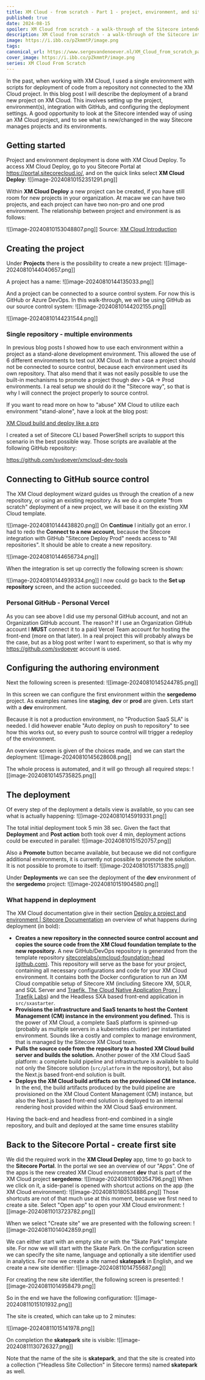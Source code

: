 ```yaml
---
title: XM Cloud - from scratch - Part 1 - project, environment, and site creation
published: true
date: 2024-08-15
spoiler: XM Cloud from scratch - a walk-through of the Sitecore intended way of creating a Sitecore XM Cloud with its first environment, and its first site. This will be a stepping stone to dive deeper in XM Cloud, and what it is all about.
description: XM Cloud from scratch - a walk-through of the Sitecore intended way of creating a Sitecore XM Cloud with its first environment, and its first site. This will be a stepping stone to dive deeper in XM Cloud, and what it is all about.
image: https://i.ibb.co/pZkmmtP/image.png
tags: 
canonical_url: https://www.sergevandenoever.nl/XM_Cloud_from_scratch_part_1
cover_image: https://i.ibb.co/pZkmmtP/image.png
series: XM Cloud From Scratch
---
```

In the past, when working with XM Cloud, I used a single environment with scripts for deployment of code from a repository not connected to the XM Cloud project. In this blog post I will describe the deployment of a brand new project on XM Cloud.  This involves setting up the project, environment(s), integration with GitHub, and configuring the deployment settings. A good opportunity to look at the Sitecore intended way of using an XM Cloud project, and to see what is new/changed in the way Sitecore manages projects and its environments.
## Getting started
Project and environment deployment is done with XM Cloud Deploy. To access XM Cloud Deploy, go to you Sitecore Portal at https://portal.sitecorecloud.io/, and on the quick links select **XM Cloud Deploy**:
![[image-20240810152351291.png]]

Within **XM Cloud Deploy** a new project can be created, if you have still room for new projects in your organization. At macaw we can have two projects, and each project can have two non-pro and one prod environment. The relationship between project and environment is as follows:

![[image-20240810153048807.png]]
Source: [XM Cloud Introduction](https://developers.sitecore.com/learn/getting-started/xm-cloud-introduction)

## Creating the project
Under **Projects** there is the possibility to create a new project:
![[image-20240810144040657.png]]

A project has a name:
![[image-20240810144135033.png]]

And a project can be connected to a source control system. For now this is GitHub or Azure DevOps.  In this walk-through, we will be using GitHub as our source control system:
![[image-20240810144202155.png]]

![[image-20240810144231544.png]]
### Single repository - multiple environments
In previous blog posts I showed how to use each environment within a project as a stand-alone development environment. This allowed the use of 6 different environments to test out XM Cloud. In that case a project should not be connected to source control, because each environment used its own repository. That also mend that it was not easily possible to use the built-in mechanisms to promote a project though dev > QA -> Prod environments. I a real setup we should do it the "Sitecore way", so that is why I will connect the project properly to source control.

If you want to read more on how to "abuse" XM Cloud to utilize each environment "stand-alone", have a look at the blog post:

[XM Cloud build and deploy like a pro](https://www.sergevandenoever.nl/XM_Cloud_build_and_deploy_like_a_pro/)

I created a set of Sitecore CLI based PowerShell scripts to support this scenario in the best possible way. Those scripts are available at the following GitHub repository:

https://github.com/svdoever/xmcloud-dev-tools

## Connecting to GitHub source control
The XM Cloud deployment wizard guides us through the creation of a new repository, or using an existing repository. As we do a complete "from scratch" deployment of a new project, we will base it on the existing XM Cloud template.

![[image-20240810144438820.png]]
On **Continue** I initially got an error. I had to redo the **Connect to a new account**, because the Sitecore integration with GitHub  "Sitecore Deploy Prod" needs access to "All repositories". It should be able to create a new repository.

![[image-20240810144656734.png]]

When the integration is set up correctly the following screen is shown:

![[image-20240810144939334.png]]
I now could go back to the **Set up repository** screen, and the action succeeded.

### Personal GitHub - Personal Vercel
As you can see above I did use my personal GitHub account, and not an Organization GitHub account. The reason? If I use an Organization GitHub account I **MUST** connect it to a paid Vercel Team account for hosting the front-end (more on that later). In a real project this will probably always be the case, but as a blog post writer I want to experiment, so that is why my https://github.com/svdoever account is used.
## Configuring the authoring environment
Next the following screen is presented:
![[image-20240810145244785.png]]

In this screen we can configure the first environment within the **sergedemo** project. As examples names line **staging**, **dev** or **prod** are given. Lets start with a **dev** environment.

Because it is not a production environment, no "Production SaaS SLA" is needed. I did however enable "Auto deploy on push to repository" to see how this works out, so every push to source control will trigger a redeploy of the environment.

An overview screen is given of the choices made, and we can start the deployment:
![[image-20240810145628608.png]]

The whole process is automated, and it will go through all required steps:
![[image-20240810145735825.png]]

## The deployment
Of every step of the deployment a details view is available, so you can see what is actually happening:
![[image-20240810145919331.png]]

The total initial deployment took 5 min 38 sec. Given the fact that **Deployment** and **Post action** both took over 4 min, deployment actions could be executed in parallel:
![[image-20240810151520757.png]]

Also a **Promote** button became available, but because we did not configure additional environments, it is currently not possible to promote the solution. It is not possible to promote to itself:
![[image-20240810151713835.png]]

Under **Deployments** we can see the deployment of the **dev** environment of the **sergedemo** project:
![[image-20240810151904580.png]]

### What happend in deployment
The XM Cloud documentation give in their section [Deploy a project and environment | Sitecore Documentation](https://doc.sitecore.com/xmc/en/developers/xm-cloud/deploy-a-project-and-environment.html) an overview of what happens during deployment (in bold):

- **Creates a new repository in the connected source control account and copies the source code from the XM Cloud foundation template to the new repository.**
  A new GitHub/DevOps repository is generated from the template repository [sitecorelabs/xmcloud-foundation-head (github.com)](https://github.com/sitecorelabs/xmcloud-foundation-head).  This repository will serve as the base for your project, containing all necessary configurations and code for your XM Cloud environment. It contains both the Docker configuration to run an XM Cloud compatible setup of Sitecore XM (including Sitecore XM, SOLR, and SQL Server and [Traefik, The Cloud Native Application Proxy | Traefik Labs](https://traefik.io/traefik/)) and the Headless SXA based front-end application in `src/sxastarter`.
- **Provisions the infrastructure and SaaS tenants to host the Content Management (CM) instance in the environment you defined.**
  This is the power of XM Cloud, a complete SaaS platform is spinned-up (probably as multiple servers in a kubernetes cluster) per instantiated environment. Sounds like a costly and complex to manage environment, that is managed by the Sitecore XM Cloud team.
- **Pulls the source code from the repository to a hosted XM Cloud build server and builds the solution.**
  Another power of the XM Cloud SaaS platform: a complete build pipeline and infrastructure is available to build not only the Sitecore solution (`src/platform` in the repository), but also the Next.js based front-end solution is built.
- **Deploys the XM Cloud build artifacts on the provisioned CM instance.**
  In the end, the build artifacts produced by the build pipeline are provisioned on the XM Cloud Content Management (CM) instance, but also the Next.js based front-end solution  is deployed to an internal rendering host provided within the XM Cloud SaaS environment.

Having the back-end and headless front-end combined in a single repository, and built and deployed at the same time ensures stability 
## Back to the Sitecore Portal - create first site
We did the required work in the **XM Cloud Deploy** app, time to go back to the **Sitecore Portal**. In the portal we see an overview of our "Apps". One of the apps is the new created XM Cloud environment **dev** that is part of the XM Cloud project **sergedemo**:
![[image-20240810180354796.png]]
When we click on it, a side-panel is opened with shortcut actions on the app (the XM Cloud environment):
![[image-20240810180534886.png]]
Those shortcuts are not of that much use at this moment, because we first need to create a site. Select "Open app" to open your XM Cloud environment:
![[image-20240811013723782.png]]

When we select "Create site" we are presented with the following screen:
![[image-20240811014042859.png]]

We can either start with an empty site or with the "Skate Park" template site. For now we will start with the Skate Park. On the configuration screen we can specify the site name, language and optionally a site identifier used in analytics. For now we create a site named **skatepark** in English, and we create a new site identifier:
![[image-20240811014755687.png]]

For creating the new site identifier, the following screen is presented:
![[image-20240811014958479.png]]


So in the end we have the following configuration:
![[image-20240811015101932.png]]

The site is created, which can take up to 2 minutes:

![[image-20240811015141978.png]]

On completion the **skatepark** site is visible:
![[image-20240811130726327.png]]

Note that the name of the site is **skatepark**, and that the site is created into a collection ("Headless Site Collection" in Sitecore terms) named **skatepark** as well. 








